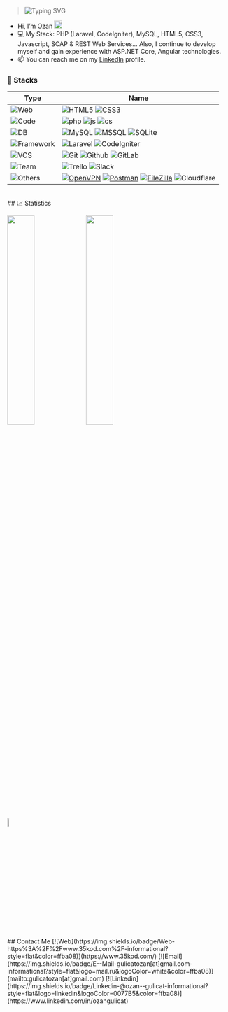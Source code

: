 > ![Typing SVG](https://readme-typing-svg.herokuapp.com?size=24&width=600&lines=Welcome+To+Ozan's+GitHub+Profile!)


- Hi, I’m Ozan <img src="https://raw.githubusercontent.com/MartinHeinz/MartinHeinz/master/wave.gif" width="18px">
- 💻 My Stack: PHP (Laravel, CodeIgniter), MySQL, HTML5, CSS3, Javascript, SOAP & REST Web Services... Also, I continue to develop myself and gain experience with ASP.NET Core, Angular technologies.
- 📫 You can reach me on my [LinkedIn](https://linkedin.com/in/ozangulicat/ "Ozan's LinkedIn Profile") profile.


<!-- > [![](https://img.shields.io/badge/linkedin-%230077B5.svg?&style=for-the-badge&logo=linkedin&logoColor=white)](https://linkedin.com/in/ozangulicat/) -->


### 🔧 Stacks
| Type | Name  |
|---|---|
| ![Web](https://img.shields.io/badge/Web-informational?style=flat&color=e85d04) | ![HTML5](https://img.shields.io/badge/‎-HTML5-informational?style=flat&logo=html5&color=ffba08) ![CSS3](https://img.shields.io/badge/‎-CSS3-informational?style=flat&logo=css3&color=ffba08) |
| ![Code](https://img.shields.io/badge/Code-informational?style=flat&color=e85d04) | ![php](https://img.shields.io/badge/‎-PHP-informational?style=flat&logo=php&color=ffba08) ![js](https://img.shields.io/badge/‎-Javascript-informational?style=flat&logo=javascript&color=ffba08) ![cs](https://img.shields.io/badge/‎-C%23-informational?style=flat&logo=c%20sharp&color=ffba08)  |
| ![DB](https://img.shields.io/badge/DB-informational?style=flat&color=e85d04) | ![MySQL](https://img.shields.io/badge/‎-MySQL-informational?style=flat&logo=mysql&color=ffba08) ![MSSQL](https://img.shields.io/badge/‎-MSSQL-informational?style=flat&logo=microsoft%20sql%20server&color=ffba08) ![SQLite](https://img.shields.io/badge/‎-SQLite-informational?style=flat&logo=sqlite&color=ffba08) |
| ![Framework](https://img.shields.io/badge/Framework-informational?style=flat&color=e85d04) | ![Laravel](https://img.shields.io/badge/‎-Laravel-informational?style=flat&logo=laravel&color=ffba08) ![CodeIgniter](https://img.shields.io/badge/‎-CodeIgniter-informational?style=flat&logo=codeigniter&color=ffba08) |
| ![VCS](https://img.shields.io/badge/VCS-informational?style=flat&color=e85d04) | ![Git](https://img.shields.io/badge/‎-Git-informational?style=flat&logo=git&color=ffba08) ![Github](https://img.shields.io/badge/‎-Github-informational?style=flat&logo=github&color=ffba08) ![GitLab](https://img.shields.io/badge/‎-GitLab-informational?style=flat&logo=gitlab&color=ffba08) |
| ![Team](https://img.shields.io/badge/Team-informational?style=flat&color=e85d04) | ![Trello](https://img.shields.io/badge/‎-Trello-informational?style=flat&logo=trello&color=ffba08) ![Slack](https://img.shields.io/badge/‎-Slack-informational?style=flat&logo=slack&color=ffba08) |
| ![Others](https://img.shields.io/badge/Others-informational?style=flat&color=e85d04) | [![OpenVPN](https://img.shields.io/badge/‎-OpenVPN-informational?style=flat&logo=openvpn&color=ffba08)](https://openvpn.net/) [![Postman](https://img.shields.io/badge/‎-Postman-informational?style=flat&logo=postman&color=ffba08)](https://postman.com/) [![FileZilla](https://img.shields.io/badge/‎-FileZilla-informational?style=flat&logo=filezilla&color=ffba08)](https://filezilla-project.org/) ![Cloudflare](https://img.shields.io/badge/‎-Cloudflare-informational?style=flat&logo=cloudflare&color=ffba08) |


<br />
## 📈 Statistics
<p>
  <img width="35%" src="https://github-readme-stats.vercel.app/api?username=ogulicat&count_private=true&show_icons=true&theme=radical" />
  <img width="35%" src="https://github-readme-stats.vercel.app/api/top-langs/?username=ogulicat&layout=compact&theme=radical" />
</p>
<img width="7%" src="https://komarev.com/ghpvc/?username=ogulicat&color=1460dc&style=flat-square&label=Visitor%20Count" />


<br />
## Contact Me
[![Web](https://img.shields.io/badge/Web-https%3A%2F%2Fwww.35kod.com%2F-informational?style=flat&color=ffba08)](https://www.35kod.com/)
[![Email](https://img.shields.io/badge/E--Mail-gulicatozan[at]gmail.com-informational?style=flat&logo=mail.ru&logoColor=white&color=ffba08)](mailto:gulicatozan[at]gmail.com)
[![Linkedin](https://img.shields.io/badge/Linkedin-@ozan--gulicat-informational?style=flat&logo=linkedin&logoColor=0077B5&color=ffba08)](https://www.linkedin.com/in/ozangulicat)


